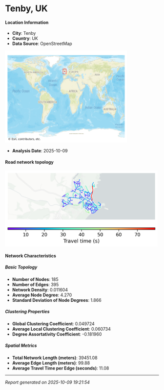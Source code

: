# Tenby, UK

#### Location Information

- **City**: Tenby
- **Country**: UK
- **Data Source**: OpenStreetMap
<img src="Tenby_location.png" alt="Tenby Location Map" width="400" />

- **Analysis Date**: 2025-10-09

#### Road network topology

<img src="Tenby_network_map.png" alt="Tenby Road Network Map" width="500"/>

#### Network Characteristics

##### Basic Topology

- **Number of Nodes**: 185
- **Number of Edges**: 395
- **Network Density**: 0.011604
- **Average Node Degree**: 4.270
- **Standard Deviation of Node Degrees**: 1.866

##### Clustering Properties

- **Global Clustering Coefficient**: 0.049724
- **Average Local Clustering Coefficient**: 0.060734
- **Degree Assortativity Coefficient**: -0.181960

##### Spatial Metrics

- **Total Network Length (meters)**: 39451.08
- **Average Edge Length (meters)**: 99.88
- **Average Travel Time per Edge (seconds)**: 11.08

---
*Report generated on 2025-10-09 19:21:54*
